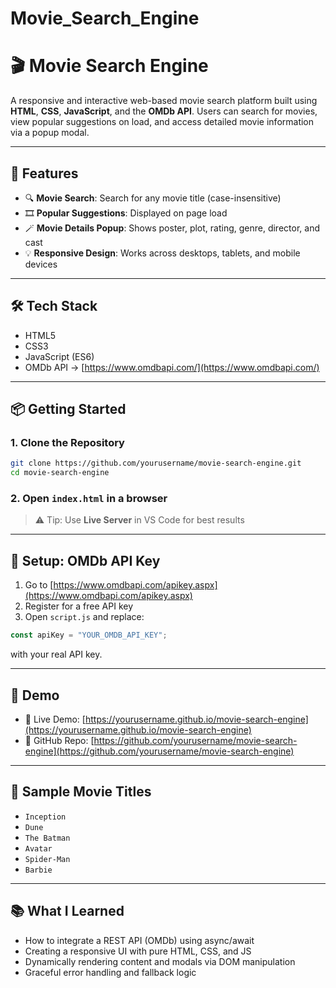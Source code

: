 # Movie_Search_Engine
# 🎬 Movie Search Engine

A responsive and interactive web-based movie search platform built using **HTML**, **CSS**, **JavaScript**, and the **OMDb API**. Users can search for movies, view popular suggestions on load, and access detailed movie information via a popup modal.

---

## 🚀 Features

- 🔍 **Movie Search**: Search for any movie title (case-insensitive)
- 🎞️ **Popular Suggestions**: Displayed on page load
- 🪄 **Movie Details Popup**: Shows poster, plot, rating, genre, director, and cast
- 💡 **Responsive Design**: Works across desktops, tablets, and mobile devices

---

## 🛠️ Tech Stack

- HTML5  
- CSS3  
- JavaScript (ES6)  
- OMDb API → [https://www.omdbapi.com/](https://www.omdbapi.com/)

---

## 📦 Getting Started

### 1. Clone the Repository
```bash
git clone https://github.com/yourusername/movie-search-engine.git
cd movie-search-engine
```

### 2. Open `index.html` in a browser  
> ⚠️ Tip: Use **Live Server** in VS Code for best results

---

## 🔑 Setup: OMDb API Key

1. Go to [https://www.omdbapi.com/apikey.aspx](https://www.omdbapi.com/apikey.aspx)
2. Register for a free API key
3. Open `script.js` and replace:
```js
const apiKey = "YOUR_OMDB_API_KEY";
```
with your real API key.

---

## 📸 Demo

- 🔗 Live Demo: [https://yourusername.github.io/movie-search-engine](https://yourusername.github.io/movie-search-engine)
- 📂 GitHub Repo: [https://github.com/yourusername/movie-search-engine](https://github.com/yourusername/movie-search-engine)

---

## 🧪 Sample Movie Titles

- `Inception`
- `Dune`
- `The Batman`
- `Avatar`
- `Spider-Man`
- `Barbie`

---

## 📚 What I Learned

- How to integrate a REST API (OMDb) using async/await
- Creating a responsive UI with pure HTML, CSS, and JS
- Dynamically rendering content and modals via DOM manipulation
- Graceful error handling and fallback logic
